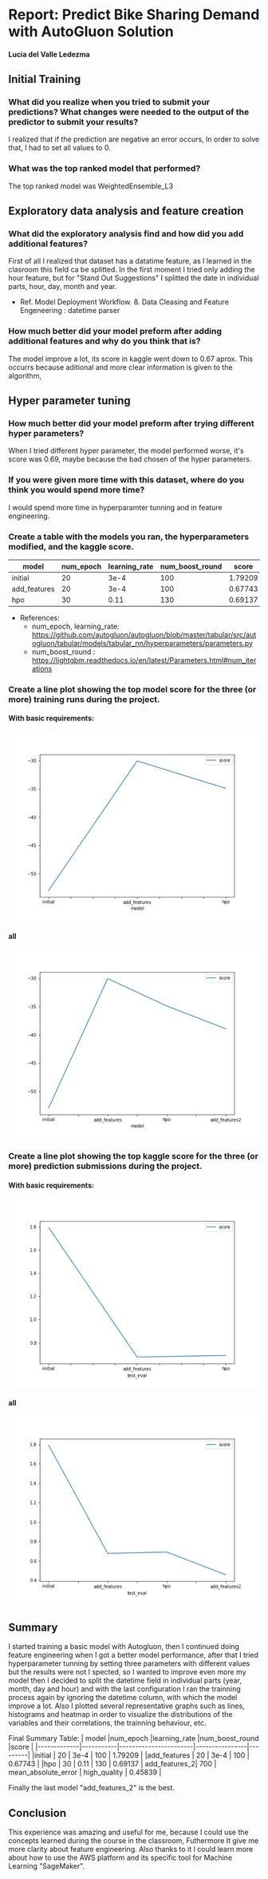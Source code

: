 # Report: Predict Bike Sharing Demand with AutoGluon Solution
#### Lucia del Valle Ledezma

## Initial Training
### What did you realize when you tried to submit your predictions? What changes were needed to the output of the predictor to submit your results?

I realized that if the prediction are negative an error occurs, In order to solve that, I had to set all values to 0.

### What was the top ranked model that performed?
 The top ranked model was WeightedEnsemble_L3

## Exploratory data analysis and feature creation
### What did the exploratory analysis find and how did you add additional features?
First of all I realized that dataset has a datatime feature, as I learned in the clasroom this field ca be splitted.
In the first moment I tried only adding the hour feature, but for "Stand Out Suggestions" I splitted the date in individual parts, hour, day, month and year.
- Ref. Model Deployment Workflow. 8. Data Cleasing and Feature Engeneering : datetime parser

### How much better did your model preform after adding additional features and why do you think that is?
The model improve a lot, its score in kaggle went down to 0.67 aprox. This occurrs because aditional  and more clear information is given to the algorithm,

## Hyper parameter tuning
### How much better did your model preform after trying different hyper parameters?
When I tried different hyper parameter, the model performed worse, it's score was 0.69, maybe because the bad chosen of the hyper parameters.

### If you were given more time with this dataset, where do you think you would spend more time?
I would spend more time in hyperparamter tunning and in feature engineering. 

### Create a table with the models you ran, the hyperparameters modified, and the kaggle score.
| model	     |num_epoch  |learning_rate	         |num_boost_round |score    |
|------------|-----------|-----------------------|----------------|---------|
|initial  	 | 20	     | 3e-4                  | 100            | 1.79209 |
|add_features| 20	     | 3e-4                  | 100            | 0.67743 |
|hpo	     | 30   	 | 0.11             	 | 130            | 0.69137 |

- References:
    - num_epoch, learning_rate: https://github.com/autogluon/autogluon/blob/master/tabular/src/autogluon/tabular/models/tabular_nn/hyperparameters/parameters.py
    - num_boost_round : https://lightgbm.readthedocs.io/en/latest/Parameters.html#num_iterations
    
### Create a line plot showing the top model score for the three (or more) training runs during the project.
#### With basic requirements:
![model_train_score.png](img/model_train_score.png)
#### all
![model_train_score.png](img/model_train_extended_score.png)
### Create a line plot showing the top kaggle score for the three (or more) prediction submissions during the project.
#### With basic requirements:
![model_test_score.png](img/model_test_score.png)
#### all
![model_test_score.png](img/model_test_extended_score.png)

## Summary
I started training a basic model with Autogluon, then I continued doing feature engineering when I got a better model performance, after that I tried hyperparameter tunning by setting three parameters with different values but the results were not I spected, so  I wanted to improve even more my model then I decided to split the datetime field in individual parts (year, month, day and hour) and with the last configuration I ran the trainning process again by ignoring the datetime column, with which the model improve a lot. Also I plotted several representative graphs such as lines, histograms and heatmap in order to visualize the distributions of the variables and their correlations, the trainning behaviour, etc.

Final Summary Table:
| model	      |num_epoch  |learning_rate	         |num_boost_round |score    |
|-------------|-----------|-----------------------|----------------|---------|
|initial  	  | 20	     | 3e-4                  | 100            | 1.79209 |
|add_features | 20	     | 3e-4                  | 100            | 0.67743 |
|hpo	      | 30   	 | 0.11             	 | 130            | 0.69137 |
add_features_2| 700	     | mean_absolute_error   | high_quality	| 0.45839 |

Finally the last model "add_features_2" is the best.

## Conclusion
This experience was amazing and useful for me, because I could use the concepts learned during the course in the classroom, Futhermore It give me more clarity about feature engineering. Also thanks to it I could learn more about how to use the AWS platform and its specific tool for  Machine Learning "SageMaker".

